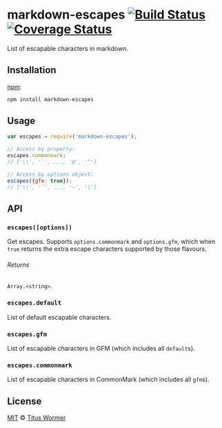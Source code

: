 # markdown-escapes [![Build Status][travis-badge]][travis] [![Coverage Status][codecov-badge]][codecov]

<!--lint disable heading-increment no-duplicate-headings-->

List of escapable characters in markdown.

## Installation

[npm][npm-install]:

```bash
npm install markdown-escapes
```

## Usage

```javascript
var escapes = require('markdown-escapes');

// Access by property:
escapes.commonmark;
// ['\\', '`', ..., '@', '^']

// Access by options object:
escapes({gfm: true});
// ['\\', '`', ..., '~', '|']
```

## API

### `escapes([options])`

Get escapes.  Supports `options.commonmark` and `options.gfm`, which
when `true` returns the extra escape characters supported by those
flavours.

###### Returns

`Array.<string>`.

### `escapes.default`

List of default escapable characters.

### `escapes.gfm`

List of escapable characters in GFM (which includes all `default`s).

### `escapes.commonmark`

List of escapable characters in CommonMark (which includes all `gfm`s).

## License

[MIT][license] © [Titus Wormer][author]

<!-- Definitions -->

[travis-badge]: https://img.shields.io/travis/wooorm/markdown-escapes.svg

[travis]: https://travis-ci.org/wooorm/markdown-escapes

[codecov-badge]: https://img.shields.io/codecov/c/github/wooorm/markdown-escapes.svg

[codecov]: https://codecov.io/github/wooorm/markdown-escapes

[npm-install]: https://docs.npmjs.com/cli/install

[license]: LICENSE

[author]: http://wooorm.com
